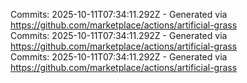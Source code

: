 Commits: 2025-10-11T07:34:11.292Z - Generated via https://github.com/marketplace/actions/artificial-grass
<br>
Commits: 2025-10-11T07:34:11.292Z - Generated via https://github.com/marketplace/actions/artificial-grass
<br>
Commits: 2025-10-11T07:34:11.292Z - Generated via https://github.com/marketplace/actions/artificial-grass
<br>
